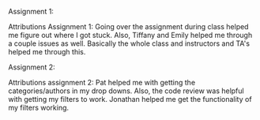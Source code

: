 Assignment 1:

Attributions Assignment 1: Going over the assignment during class helped me figure out where I got stuck. Also, Tiffany and Emily helped me through a couple issues as well. Basically the whole class and instructors and TA's helped me through this.

Assignment 2:

Attributions assignment 2: Pat helped me with getting the categories/authors in my drop downs. Also, the code review was helpful with getting my filters to work. Jonathan helped me get the functionality of my filters working.
